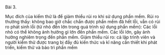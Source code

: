 Bài 3.

Mục đích của kiểm thử là để giảm thiểu rủi ro khi sử dụng phần mềm.
Rủi ro thường thấy: không bao giờ chắc chắn được phần mềm đã hết lỗi, vẫn có rủi ro phát sinh lỗi (từ nhỏ đến lớn trong quá trình sử dụng phần mềm):
	Các lỗi nhỏ có thể không ảnh hưởng gì lớn đến phần mềm.
	Các lỗi lớn, gây ảnh hưởng nghiêm trọng đến phần mềm.
Giảm thiểu rủi ro: cả lập trình viên và người kiểm thử được trang bị đầy đủ kiến thức và kĩ năng cần thiết khi phát triển, kiểm thử và bảo trì phần mềm
